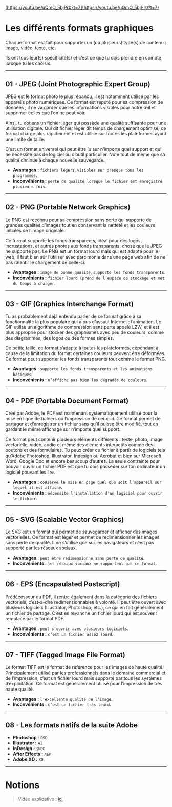 [https://youtu.be/uQmO_5bjPr0?t=7](https://youtu.be/uQmO_5bjPr0?t=7)

# Les différents formats graphiques

Chaque format est fait pour supporter un (ou plusieurs) type(s) de contenu : image, vidéo, texte, etc.

Ils ont tous leur(s) spécificité(s) et c’est ce que tu dois prendre en compte lorsque tu les choisis. 

---

## 01 - JPEG (**Joint Photographic Expert Group)**

JPEG est le format photo le plus répandu, il est notamment utilisé par les appareils photo numériques. Ce format est réputé pour sa compression de données ; il ne va garder que les informations visibles pour notre œil et supprimer celles que l’on ne peut voir.

Ainsi, tu obtiens un fichier léger qui possède une qualité suffisante pour une utilisation digitale. Qui dit fichier léger dit temps de chargement optimisé, ce format charge plus rapidement et est utilisé sur toutes les plateformes ayant une limite de taille.

C’est un format universel qui peut être lu sur n’importe quel support et qui ne nécessite pas de logiciel ou d’outil particulier. Note tout de même que sa qualité diminue à chaque nouvelle sauvegarde.

- **Avantages** : `fichiers légers`, `visibles sur presque tous les programmes`.
- **Inconvénients :** `perte de qualité lorsque le fichier est enregistré plusieurs fois`.

---

## 02 - **PNG (Portable Network Graphics)**

Le PNG est reconnu pour sa compression sans perte qui supporte de grandes qualités d’images tout en conservant la netteté et les couleurs initiales de l’image originale.

Ce format supporte les fonds transparents, idéal pour des logos, incrustations, et autres photos aux fonds transparents, chose que le JPEG ne supporte pas. Le PNG est un format lourd mais qui est adapté pour le web, il faut bien sûr l’utiliser avec parcimonie dans une page web afin de ne pas ralentir le chargement de celle-ci.

- **Avantages** : `image de bonne qualité`, `supporte les fonds transparents`.
- **Inconvénients :** `fichier lourd (prend de l’espace de stockage et met du temps à charger`.

---

## 03 - **GIF (Graphics Interchange Format)**

Tu as probablement déjà entendu parler de ce format grâce à sa fonctionnalité la plus populaire qui a pris d’assaut Internet : l’animation. Le GIF utilise un algorithme de compression sans perte appelé LZW, et il est plus approprié pour stocker des graphismes avec peu de couleurs, comme des diagrammes, des logos ou des formes simples.

De petite taille, ce format s’adapte à toutes les plateformes, cependant à cause de la limitation du format certaines couleurs peuvent être déformées. Ce format peut supporter les fonds transparents tout comme le format PNG.

- **Avantages** : `supporte les fonds transparents et les animations basiques`.
- **Inconvénients :** `n’affiche pas bien les dégradés de couleurs`.

---

## 04 - **PDF (Portable Document Format)**

Créé par Adobe, le PDF est maintenant systématiquement utilisé pour la mise en ligne de fichiers ou l’impression de ceux-ci. Ce format permet de partager et d’enregistrer un fichier sans qu’il puisse être modifié, tout en gardant le même affichage sur n’importe quel support.

Ce format peut contenir plusieurs éléments différents : texte, photo, image vectorielle, vidéo, audio et même des éléments interactifs comme des boutons et des formulaires. Tu peux créer ce fichier à partir de logiciels tels qu’Adobe Photoshop, Illustrator, Indesign ou Acrobat et bien sur Microsoft Word, Google Doc et encore beaucoup d’autres. La seule contrainte pour pouvoir ouvrir un fichier PDF est que tu dois posséder sur ton ordinateur un logiciel pouvant les lire.

- **Avantages** : `conserve la mise en page quel que soit l’appareil sur lequel il est affiché`.
- **Inconvénients :** `nécessite l'installation d'un logiciel pour ouvrir le fichier`.

---

## 05 - **SVG (Scalable Vector Graphics)**

Le SVG est un format qui permet de sauvegarder et afficher des images vectorielles. Ce format est léger et permet de redimensionner les images sans perte de qualité. Il ne s’utilise que sur les navigateurs et n’est pas supporté par les réseaux sociaux.

- **Avantages** : `peut être redimensionné sans perte de qualité`.
- **Inconvénients :** `les réseaux sociaux ne supportent pas ce format`.

---

## 06 - EPS **(Encapsulated Postscript)**

Prédécesseur du PDF, il rentre également dans la catégorie des fichiers vectoriels, c’est-à-dire redimensionnables à volonté. Il peut être ouvert avec plusieurs logiciels (Illustrator, Photoshop, etc.), ce qui en fait généralement un fichier de partage. C’est en revanche un fichier lourd qui est souvent remplacé par le format PDF.

- **Avantages** : `peut s’ouvrir avec plusieurs logiciels`.
- **Inconvénients :** `c’est un fichier assez lourd`.

---

## 07 - TIFF **(Tagged Image File Format)**

Le format TIFF est le format de référence pour les images de haute qualité. Principalement utilisé par les professionnels dans le domaine commercial et de l’impression, c’est un fichier lourd mais supporté par tous les systèmes d’exploitation. Ce format est généralement utilisé pour l’impression de très haute qualité.

- **Avantages** : `l'excellente qualité de l’image`.
- **Inconvénients :** `c’est un fichier très lourd`.

---

## 08 - Les formats natifs de la suite Adobe

- **Photoshop** : `PSD`
- **Illustrator :** `AI`
- **InDesign :** `INDD`
- **After Effects :** `AEP`
- **Adobe XD :** `XD`

---

# Notions

> Vidéo explicative : [ici](https://www.youtube.com/watch?v=uQmO_5bjPr0&t=7s)
>